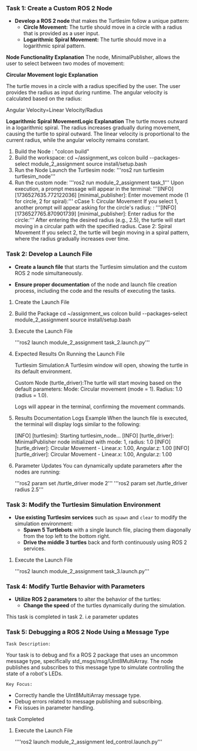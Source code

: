 ### Task 1: Create a Custom ROS 2 Node

- **Develop a ROS 2 node** that makes the Turtlesim follow a unique pattern:
  - **Circle Movement:** The turtle should move in a circle with a radius that is provided as a user input.
  - **Logarithmic Spiral Movement:** The turtle should move in a logarithmic spiral pattern.



**Node Functionality Explanation**
The node, MinimalPublisher, allows the user to select between two modes of movement:

**Circular Movement logic Explanation**

The turtle moves in a circle with a radius specified by the user. The user provides the radius as input during runtime. The angular velocity is calculated based on the radius:

Angular Velocity=Linear Velocity/Radius​
 
**Logarithmic Spiral MovementLogic Explanation** The turtle moves outward in a logarithmic spiral. The radius increases gradually during movement, causing the turtle to spiral outward. The linear velocity is proportional to the current radius, while the angular velocity remains constant.

1. Build the Node : "colcon build"
2. Build the workspace: 
         cd ~/assignment_ws
         colcon build --packages-select module_2_assignment
         source install/setup.bash
3. Run the Node
      Launch the Turtlesim node: '''ros2 run turtlesim turtlesim_node'''
4. Run the custom node: '''ros2 run module_2_assignment task_1'''
   Upon execution, a prompt message will appear in the terminal: 
   '''[INFO] [1736527635.772122036] [minimal_publisher]: Enter movement mode (1 for circle, 2 for spiral):'''
   cCase 1: Circular Movement
      If you select 1, another prompt will appear asking for the circle's radius: : '''[INFO] [1736527765.870901739] [minimal_publisher]: Enter radius for the circle:'''
      After entering the desired radius (e.g., 2.5), the turtle will start moving in a circular path with the specified radius.
   Case 2: Spiral Movement
      If you select 2, the turtle will begin moving in a spiral pattern, where the radius gradually increases over time.








### Task 2: Develop a Launch File

- **Create a launch file** that starts the Turtlesim simulation and the custom ROS 2 node simultaneously.

- **Ensure proper documentation** of the node and launch file creation process, including the code and the results of executing the tasks.

1. Create the Launch File
2. Build the Package
   cd ~/assignment_ws
   colcon build --packages-select module_2_assignment
   source install/setup.bash
3. Execute the Launch File

   '''ros2 launch module_2_assignment task_2.launch.py'''
4. Expected Results
   On Running the Launch File

   Turtlesim Simulation:A Turtlesim window will open, showing the turtle in its default environment.

   Custom Node (turtle_driver):The turtle will start moving based on the default parameters:
   Mode: Circular movement (mode = 1).
   Radius: 1.0 (radius = 1.0).

   Logs will appear in the terminal, confirming the movement commands.

5. Results Documentation
      Logs Example
      When the launch file is executed, the terminal will display logs similar to the following:

      [INFO] [turtlesim]: Starting turtlesim_node...
      [INFO] [turtle_driver]: MinimalPublisher node initialized with mode: 1, radius: 1.0
      [INFO] [turtle_driver]: Circular Movement - Linear.x: 1.00, Angular.z: 1.00
      [INFO] [turtle_driver]: Circular Movement - Linear.x: 1.00, Angular.z: 1.00

6. Parameter Updates
      You can dynamically update parameters after the nodes are running:

      '''ros2 param set /turtle_driver mode 2'''
      '''ros2 param set /turtle_driver radius 2.5'''









### Task 3: Modify the Turtlesim Simulation Environment

- **Use existing Turtlesim services** such as `spawn` and `clear` to modify the simulation environment:
  - **Spawn 5 Turtlebots** with a single launch file, placing them diagonally from the top left to the bottom right.
  - **Drive the middle 3 turtles** back and forth continuously using ROS 2 services.

1. Execute the Launch File

   '''ros2 launch module_2_assignment task_3.launch.py'''






### Task 4: Modify Turtle Behavior with Parameters

- **Utilize ROS 2 parameters** to alter the behavior of the turtles:
  - **Change the speed** of the turtles dynamically during the simulation.

This task is completed in task 2. i.e parameter updates




### Task 5: Debugging a ROS 2 Node Using a Message Type
`Task Description:`

 Your task is to debug and fix a ROS 2 package that uses an uncommon message type, specifically std_msgs/msg/UInt8MultiArray. The node publishes and subscribes to this message type to simulate controlling the state of a robot's LEDs.

`Key Focus:`

- Correctly handle the UInt8MultiArray message type.
- Debug errors related to message publishing and subscribing.
- Fix issues in parameter handling.

task Completed

1. Execute the Launch File

   ''''ros2 launch module_2_assignment led_control.launch.py'''



